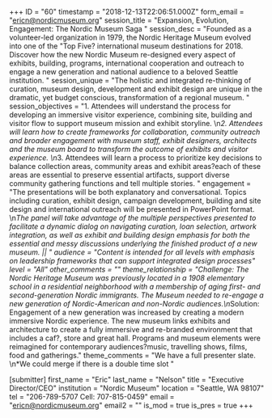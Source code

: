 +++
ID = "60"
timestamp = "2018-12-13T22:06:51.000Z"
form_email = "ericn@nordicmuseum.org"
session_title = "Expansion, Evolution, Engagement: The Nordic Museum Saga "
session_desc = "Founded as a volunteer-led organization in 1979, the Nordic Heritage Museum evolved into one of the \"Top Five? international museum destinations for 2018. Discover how the new Nordic Museum re-designed every aspect of exhibits, building, programs, international cooperation and outreach to engage a new generation and national audience to a beloved Seattle institution. "
session_unique = "The holistic and integrated re-thinking of curation, museum design, development and exhibit design are unique in the dramatic, yet budget conscious, transformation of a regional museum. "
session_objectives = "1. Attendees will understand the process for developing an immersive visitor experience, combining site, building and visitor flow to support museum mission and exhibit storyline. \n*2. Attendees will learn how to create frameworks for collaboration, community outreach and broader engagement with museum staff, exhibit designers, architects and the museum board to transform the outcome of exhibits and visitor experience. \n*3. Attendees will learn a process to prioritize key decisions to balance collection areas, community areas and exhibit areas?each of these areas are essential to preserve essential artifacts, support diverse community gathering functions and tell multiple stories. "
engagement = "The presentations will be both explanatory and conversational. Topics including curation, exhibit design, campaign development, building and site design and international outreach will be presented in PowerPoint format.  \n*The panel will take advantage of the multiple perspectives presented to facilitate a dynamic dialog on navigating curation, loan selection, artwork integration, as well as exhibit and building design emphasis for both the essential and messy discussions underlying the finished product of a new museum. || "
audience = "Content is intended for all levels with emphasis on leadership frameworks that can support integrated design processes"
level = "All"
other_comments = ""
theme_relationship = "Challenge: The Nordic Heritage Museum was previously located in a 1908 elementary school in a residential neighborhood with a membership of aging first- and second-generation Nordic immigrants. The Museum needed to re-engage a new generation of Nordic-American and non-Nordic audiences.\n*Solution: Engagement of a new generation was increased by creating a modern immersive Nordic experience. The new museum links exhibits and architecture to create a fully immersive and re-branded environment that includes a caf?, store and great hall. Programs and museum elements were reimagined for contemporary audiences?music, travelling shows, films, food and gatherings."
theme_comments = "We have a full presenter slate. \n*We could merge if there is a double time slot "

[submitter]
first_name = "Eric"
last_name = "Nelson"
title = "Executive Director/CEO"
institution = "Nordic Museum"
location = "Seattle, WA 98107"
tel = "206-789-5707    Cell: 707-815-0459"
email = "ericn@nordicmuseum.org"
email2 = ""
is_mod = true
is_pres = true
+++
